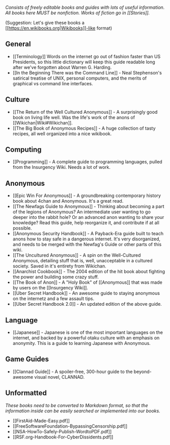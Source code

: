 *Consists of freely editable books and guides with lots of useful information. All books here MUST be nonfiction. Works of fiction go in [[Stories]].*

(Suggestion: Let's give these books a [[https://en.wikibooks.org|Wikibooks]]-like format)

## General

* [[Terminology]]   Words on the internet go out of fashion faster than US Presidents, so this little dictionary will keep this guide readable long after we've forgotten about Warren G. Harding. 
* [[In the Beginning There was the Command Line]] - Neal Stephenson's satirical treatise of UNIX, personal computers, and the merits of graphical vs command line interfaces.

## Culture

* [[The Return of the Well Cultured Anonymous]] - A surprisingly good book on living life well. Was the life's work of the anons of [[Wikichan|Wiki#Wikichan]].
* [[The Big Book of Anonymous Recipes]] - A huge collection of tasty recipes, all well organized into a nice wikibook.

## Computing

* [[Programming]] - A complete guide to programming languages, pulled from the Insurgency Wiki. Needs a lot of work.

## Anonymous

* [[Epic Win For Anonymous]] - A groundbreaking contemporary history book about 4chan and Anonymous. It's a great read.
* [[The Newfags Guide to Anonymous]] - Thinking about becoming a part of the legions of Anonymous? An intermediate user wanting to go deeper into the rabbit hole? Or an advanced anon wanting to share your knowledge? Read this guide, help reorganize it, and contribute if at all possible.
* [[Anonymous Security Handbook]] - A Payback-Era guide built to teach anons how to stay safe in a dangerous internet. It's very disorganized, and needs to be merged with the Newfag's Guide or other parts of this wiki.
* [[The Uncultured Anonymous]] - A spin on the Well-Cultured Anonymous, detailing stuff that is, well, unacceptable in a cultured society. Saved in it's entirety from Wikichan.
* [[Anarchist Cookbook]] - The 2004 edition of the hit book about fighting the power and building some crazy stuff.
* [[The Book of Anon]] - A "Holy Book" of [[Anonymous]] that was made by users on the [[Insurgency Wiki]].
* [[Uber Secret Handbook]] - An awesome guide to staying anonymous on the internetz and a few assault tips.
* [[Uber Secret Handbook 2.0]] - An updated edition of the above guide.

## Language

* [[Japanese]] - Japanese is one of the most important languages on the internet, and backed by a powerful otaku culture with an emphasis on anonymity. This is a guide to learning Japanese with Anonymous.

## Game Guides

* [[Clannad Guide]] - A spoiler-free, 300-hour guide to the beyond-awesome visual novel, CLANNAD.

## Unformatted

*These books need to be converted to Markdown format, so that the information inside can be easily searched or implemented into our books.*

* [[FirstAid-Made-Easy.pdf]]
* [[FreeSoftwareFoundation-BypassingCensorship.pdf]]
* [[NSA-HowTo-Safely-Publish-WordtoPDF.pdf]]
* [[RSF.org-Handbook-For-CyberDissidents.pdf]]
